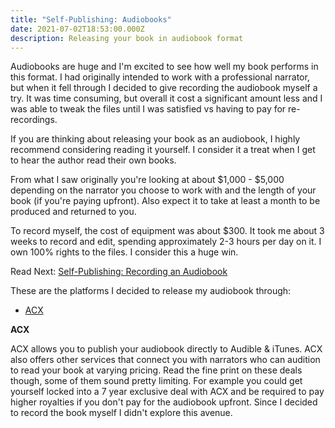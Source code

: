 ```yaml
---
title: "Self-Publishing: Audiobooks"
date: 2021-07-02T18:53:00.000Z
description: Releasing your book in audiobook format
---
```

Audiobooks are huge and I'm excited to see how well my book performs in this format. I had originally intended to work with a professional narrator, but when it fell through I decided to give recording the audiobook myself a try. It was time consuming, but overall it cost a significant amount less and I was able to tweak the files until I was satisfied vs having to pay for re-recordings.

If you are thinking about releasing your book as an audiobook, I highly recommend considering reading it yourself. I consider it a treat when I get to hear the author read their own books.

From what I saw originally you're looking at about $1,000 - $5,000 depending on the narrator you choose to work with and the length of your book (if you're paying upfront). Also expect it to take at least a month to be produced and returned to you.

To record myself, the cost of equipment was about $300. It took me about 3 weeks to record and edit, spending approximately 2-3 hours per day on it. I own 100% rights to the files. I consider this a huge win.

Read Next:[](https://www.adsterling.com/post/self-publishing-setting-up-a-barnes-noble-paperback/) [Self-Publishing: Recording an Audiobook](/post/self-publishing-recording-an-audiobook/)

These are the platforms I decided to release my audiobook through:

* [ACX](https://www.acx.com/)

**ACX**

ACX allows you to publish your audiobook directly to Audible & iTunes. ACX also offers other services that connect you with narrators who can audition to read your book at varying pricing. Read the fine print on these deals though, some of them sound pretty limiting. For example you could get yourself locked into a 7 year exclusive deal with ACX and be required to pay higher royalties if you don't pay for the audiobook upfront. Since I decided to record the book myself I didn't explore this avenue.